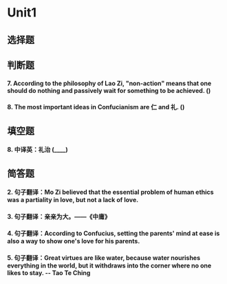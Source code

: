 # Unit1
## 选择题


## 判断题



#### 7. According to the philosophy of Lao Zi, "non-action" means that one should do nothing and passively wait for something to be achieved. ()
#### 8. The most important ideas in Confucianism are 仁 and 礼. ()
## 填空题


#### 8. 中译英：礼治 (____)  
 
## 简答题
#### 2. 句子翻译：Mo Zi believed that the essential problem of human ethics was a partiality in love, but not a lack of love. 
#### 3. 句子翻译：亲亲为大。——《中庸》 
#### 4. 句子翻译：According to Confucius, setting the parents' mind at ease is also a way to show one's love for his parents. 
#### 5. 句子翻译：Great virtues are like water, because water nourishes everything in the world, but it withdraws into the corner where no one likes to stay. -- Tao Te Ching 
